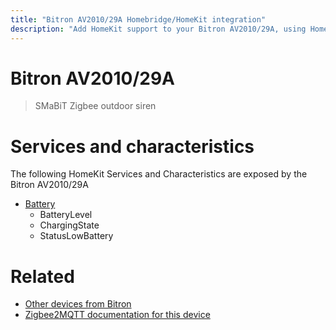 ```yaml
---
title: "Bitron AV2010/29A Homebridge/HomeKit integration"
description: "Add HomeKit support to your Bitron AV2010/29A, using Homebridge, Zigbee2MQTT and homebridge-z2m."
---
```

<!---
This file has been GENERATED using src/docgen/docgen.ts
DO NOT EDIT THIS FILE MANUALLY!
-->
# Bitron AV2010/29A
> SMaBiT Zigbee outdoor siren


# Services and characteristics
The following HomeKit Services and Characteristics are exposed by
the Bitron AV2010/29A

* [Battery](../../battery.md)
  * BatteryLevel
  * ChargingState
  * StatusLowBattery


# Related
* [Other devices from Bitron](../index.md#bitron)
* [Zigbee2MQTT documentation for this device](https://www.zigbee2mqtt.io/devices/AV2010_29A.html)